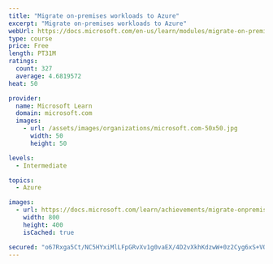 ```yaml
---
title: "Migrate on-premises workloads to Azure"
excerpt: "Migrate on-premises workloads to Azure"
webUrl: https://docs.microsoft.com/en-us/learn/modules/migrate-on-premises-workloads-azure/
type: course
price: Free
length: PT31M
ratings:
  count: 327
  average: 4.6819572
heat: 50

provider:
  name: Microsoft Learn
  domain: microsoft.com
  images:
    - url: /assets/images/organizations/microsoft.com-50x50.jpg
      width: 50
      height: 50

levels:
  - Intermediate

topics:
  - Azure

images:
  - url: https://docs.microsoft.com/learn/achievements/migrate-onpremises-workloads-azure-social.png
    width: 800
    height: 400
    isCached: true

secured: "o67Rxga5Ct/NC5HYxiMlLFpGRvXv1g0vaEX/4D2vXkhKdzwW+0z2Cyg6xS+VQCEble/VhY8lnqzMIxq7zrf+I18s+/2QaSnRYg8rLsv8B91X3jj9X6Qth5KOzjZoJ74d5RDmcW6TIUwfQRgRitqn4IjAmKM7qSqTyBBDN9B1s7uHAoAtstk6hVFlyiLwND6Dht93hrSp1cX/DA6FewN98UQ8UZmGsdiXWs6QdOM3eYA78n+x0ZVGNnuH76QhmKpNFaYRZKKOH7JVoFq+5Etu/vXJz1dQitD1fOOl/a26x6ZtLFp9i6yxaQnm7Fqb5X0mIudTLqDcW7DCeqfxtgCeoLZIPIQV5v4ZO3+PLMlRaMOLXgXACdu72sFGuF/A4VGhhHlE5t93WjVpdCjuBLdaM59G7goPklP+A7iAcHmFiyo=;itdLcjzNywogbZpPnVjoaA=="
---
```


